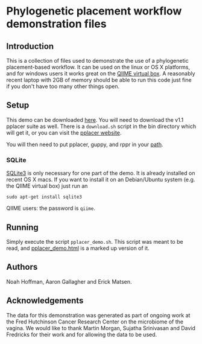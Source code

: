 # Phylogenetic placement workflow demonstration files

## Introduction

This is a collection of files used to demonstrate the use of a phylogenetic
placement-based workflow. It can be used on the linux or OS X platforms, and
for windows users it works great on the
[QIIME virtual box](http://qiime.sourceforge.net/install/virtual_box.html).
A reasonably recent laptop with 2GB of memory should be able to run this code
just fine if you don't have too many other things open.


## Setup

This demo can be downloaded
[here](http://github.com/fhcrc/microbiome-demo/zipball/master).
You will need to download the v1.1 pplacer suite as well.
There is a `download.sh` script in the bin directory which
will get it, or you can visit the
[pplacer website](http://matsen.fhcrc.org/pplacer/).

You will then need to put pplacer, guppy, and rppr in your
[path](http://www.linuxheadquarters.com/howto/basic/path.shtml).


### SQLite

[SQLite3](http://www.sqlite.org/) is only necessary for one part of the demo.
It is already installed on recent OS X macs. If you want to install it on an
Debian/Ubuntu system (e.g. the QIIME virtual box) just run an

    sudo apt-get install sqlite3

QIIME users: the password is `qiime`. 


## Running

Simply execute the script `pplacer_demo.sh`. This script was meant to be read,
and [pplacer_demo.html](http://fhcrc.github.com/microbiome-demo/) is a marked
up version of it. 


## Authors

Noah Hoffman, Aaron Gallagher and Erick Matsen.


## Acknowledgements

The data for this demonstration was generated as part of ongoing work at
the Fred Hutchinson Cancer Research Center on the microbiome of the
vagina. We would like to thank Martin Morgan, Sujatha Srinivasan and
David Fredricks for their work and for allowing the data to be used.
